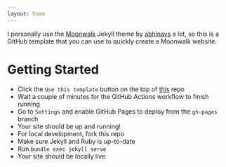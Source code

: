 ```yaml
---
layout: home
---
```

I personally use the [Moonwalk](https://github.com/abhinavs/moonwalk) Jekyll theme by [abhinavs](https://github.com/abhinavs) a lot, so this is a GitHub template that you can use to quickly create a Moonwalk website.

# Getting Started
- Click the `Use this template` button on the top of [this](https://github.com/Zo-Bro-23/moonwalk-template) repo
- Wait a couple of minutes for the GitHub Actions workflow to finish running
- Go to `Settings` and enable GitHub Pages to deploy from the `gh-pages` branch
- Your site should be up and running!
- For local development, fork this repo
- Make sure Jekyll and Ruby is up-to-date
- Run `bundle exec jekyll serve`
- Your site should be locally live
